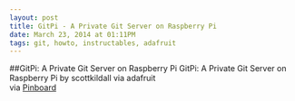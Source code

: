```yaml
---
layout: post
title: GitPi - A Private Git Server on Raspberry Pi
date: March 23, 2014 at 01:11PM
tags: git, howto, instructables, adafruit
---
```

##GitPi: A Private Git Server on Raspberry Pi
GitPi: A Private Git Server on Raspberry Pi by scottkildall
via adafruit  
via [Pinboard](http://ift.tt/PK1zll) 
